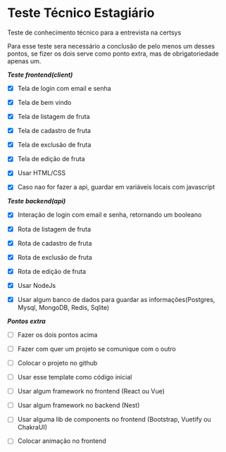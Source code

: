 # Teste Técnico Estagiário
Teste de conhecimento técnico para a entrevista na certsys

Para esse teste sera necessário a conclusão de pelo menos um desses pontos, se fizer os dois serve como ponto extra, mas de obrigatoriedade apenas um.

**_Teste frontend(client)_**

- [x] Tela de login com email e senha

- [x] Tela de bem vindo

- [x] Tela de listagem de fruta

- [x] Tela de cadastro de fruta

- [x] Tela de exclusão de fruta

- [x] Tela de edição de fruta

- [x] Usar HTML/CSS

- [x] Caso nao for fazer a api, guardar em variáveis locais com javascript

**_Teste backend(api)_**

- [x] Interação de login com email e senha, retornando um booleano

- [x] Rota de listagem de fruta

- [x] Rota de cadastro de fruta

- [x] Rota de exclusão de fruta

- [x] Rota de edição de fruta

- [x] Usar NodeJs

- [x] Usar algum banco de dados para guardar as informações(Postgres, Mysql, MongoDB, Redis, Sqlite)

**_Pontos extra_**

- [ ] Fazer os dois pontos acima

- [ ] Fazer com quer um projeto se comunique com o outro

- [ ] Colocar o projeto no github

- [ ] Usar esse template como código inicial

- [ ] Usar algum framework no frontend (React ou Vue)

- [ ] Usar algum framework no backend (Nest)

- [ ] Usar alguma lib de components no frontend (Bootstrap, Vuetify ou ChakraUI)

- [ ] Colocar animação no frontend

